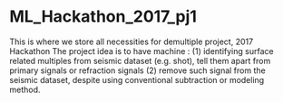 # ML_Hackathon_2017_pj1
This is where we store all necessities for demultiple project, 2017 Hackathon
The project idea is to have machine : (1) identifying surface related multiples from seismic dataset (e.g. shot), tell them apart from primary signals or refraction signals (2) remove such signal from the seismic dataset, despite using conventional subtraction or modeling method. 

